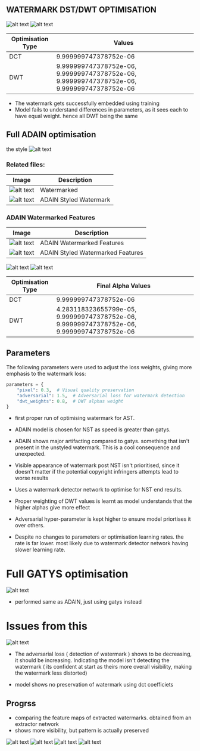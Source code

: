 ## WATERMARK DST/DWT OPTIMISATION
![alt text](Watermark_epochs_100_result.png)
![alt text](Watermark_epochs_100_learning.png)

| Optimisation Type | Values                                                                 |
|-------------------|------------------------------------------------------------------------|
| DCT               | 9.999999747378752e-06                                                |
| DWT               | 9.999999747378752e-06, 9.999999747378752e-06, 9.999999747378752e-06, 9.999999747378752e-06 |

* The watermark gets successfully embedded using training
* Model fails to understand differences in parameters, as it sees each to have equal weight. hence all DWT being the same

## Full ADAIN optimisation

the style
![alt text](STYLE.jpg)



### Related files:
| Image                          | Description                  |
|--------------------------------|------------------------------|
| ![alt text](ADAIN_watermark.png) | Watermarked             |
| ![alt text](ADAIN_styled_watermark.jpg) | ADAIN Styled Watermark        |


### ADAIN Watermarked Features

| Image                                      | Description                        |
|-------------------------------------------|------------------------------------|
| ![alt text](ADAIN_watermarked_features.png) | ADAIN Watermarked Features         |
| ![alt text](ADAIN_styled_watermarked_features.png) | ADAIN Styled Watermarked Features  |
![alt text](ADAIN_process.png)
![alt text](ADAIN_loss.png)

| Optimisation Type | Final Alpha Values                                                                 |
|-------------------|------------------------------------------------------------------------------------|
| DCT               | 9.999999747378752e-06                                                             |
| DWT               | 4.283118323655799e-05, 9.999999747378752e-06, 9.999999747378752e-06, 9.999999747378752e-06 |

## Parameters

The following parameters were used to adjust the loss weights, giving more emphasis to the watermark loss:

```python
parameters = {
    "pixel": 0.3,  # Visual quality preservation
    "adversarial": 1.5,  # Adversarial loss for watermark detection
    "dwt_weights": 0.8,  # DWT alphas weight
}
```

* first proper run of optimising watermark for AST.
* ADAIN model is chosen for NST as speed is greater than gatys.
* ADAIN shows major artifacting compared to gatys. something that isn't present in the unstyled watermark. This is a cool consequence and unexpected.
* Visible appearance of watermark post NST isn't prioritised, since it doesn't matter if the potential copyright infringers attempts lead to worse results

* Uses a watermark detector network to optimise for NST end results.
* Proper weighting of DWT values is learnt as model understands that the higher alphas give more effect
* Adversarial hyper-parameter is kept higher to ensure model priortises it over others.
* Despite no changes to parameters or optimisation learning rates. the rate is far lower. most likely due to watermark detector network having slower learning rate.
# Full GATYS optimisation
![alt text](GATYS_styled_watermark.jpg)
* performed same as ADAIN, just using gatys instead

# Issues from this
![alt text](ADAIN_loss_breakdown.png)

* The adversarial loss ( detection of watermark ) shows to be decreasing, it should be increasing. Indicating the model isn't detecting the watermark ( its confident at start as theirs more overall visibility, making the watermark less distorted)



* model shows no preservation of watermark using dct coefficiets


## Progrss

* comparing the feature maps of extracted watermarks. obtained from an extractor network
* shows more visibility, but pattern is actually preserved

![alt text](ADAIN_all.png)
![alt text](ADAIN_loss_2.png)
![alt text](ADAIN_styled_watermarked_features_2.png)
![alt text](ADAIN_watermarked_features_2.png)